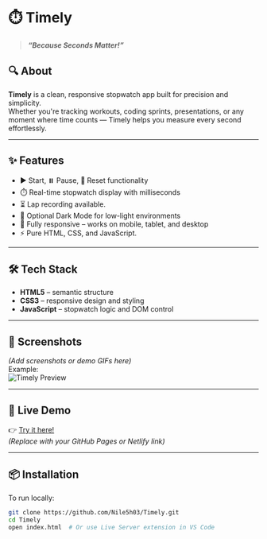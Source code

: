 # ⏱️ Timely  
> **_“Because Seconds Matter!”_**

## 🔍 About  
**Timely** is a clean, responsive stopwatch app built for precision and simplicity.  
Whether you're tracking workouts, coding sprints, presentations, or any moment where time counts — Timely helps you measure every second effortlessly.

---

## ✨ Features

- ▶️ Start, ⏸️ Pause, 🔁 Reset functionality  
- ⏱️ Real-time stopwatch display with milliseconds  
- ⏳ Lap recording available.  
- 🌙 Optional Dark Mode for low-light environments  
- 📱 Fully responsive – works on mobile, tablet, and desktop  
- ⚡ Pure HTML, CSS, and JavaScript.

---

## 🛠️ Tech Stack

- **HTML5** – semantic structure  
- **CSS3** – responsive design and styling  
- **JavaScript** – stopwatch logic and DOM control

---

## 📸 Screenshots

*(Add screenshots or demo GIFs here)*  
Example:  
![Timely Preview](link-to-screenshot-or-demo.gif)

---

## 🚀 Live Demo

👉 [Try it here!](https://github.com/Nile5h03/Timely)  
_(Replace with your GitHub Pages or Netlify link)_

---

## 📦 Installation

To run locally:

```bash
git clone https://github.com/Nile5h03/Timely.git
cd Timely
open index.html  # Or use Live Server extension in VS Code
